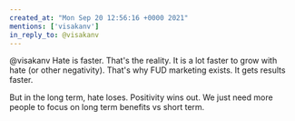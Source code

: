 ```yaml
---
created_at: "Mon Sep 20 12:56:16 +0000 2021"
mentions: ['visakanv']
in_reply_to: @visakanv
---
```


@visakanv Hate is faster. That's the reality. It is a lot faster to grow with hate (or other negativity). That's why FUD marketing exists. It gets results faster.

But in the long term, hate loses. Positivity wins out. We just need more people to focus on long term benefits vs short term.